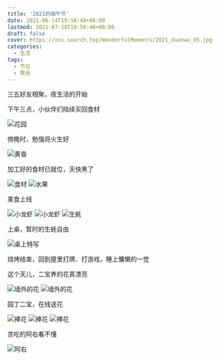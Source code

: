 ```yaml
---
title: '2021的端午节'
date: 2021-06-14T19:56:48+08:00
lastmod: 2021-07-18T19:56:48+08:00
draft: false
cover: https://oss.soarch.top/WonderfulMoments/2021_duanwu_05.jpg
categories:
  - 生活
tags:
  - 节日
  - 聚会
---
```


三五好友相聚，夜生活的开始

<!--more-->

下午三点，小伙伴们陆续买回食材

![花园](https://oss.soarch.top/WonderfulMoments/2021_duanwu_05.jpg)

傍晚时，勉强将火生好

![黄昏](https://oss.soarch.top/WonderfulMoments/2021_duanwu_06.jpg)

加工好的食材已就位，天快黑了

![食材](https://oss.soarch.top/WonderfulMoments/2021_duanwu_12.jpg)
![水果](https://oss.soarch.top/WonderfulMoments/2021_duanwu_09.jpg)

美食上线

![小龙虾](https://oss.soarch.top/WonderfulMoments/2021_duanwu_07.jpg)
![小龙虾](https://oss.soarch.top/WonderfulMoments/2021_duanwu_11.jpg)
![生蚝](https://oss.soarch.top/WonderfulMoments/2021_duanwu_08.jpg)

上桌，暂时的生蚝自由

![桌上特写](https://oss.soarch.top/WonderfulMoments/2021_duanwu_10.jpg)

烧烤结束，回到屋里打牌、打游戏，睡上慵懒的一觉

这个天儿，二宝养的花真漂亮

![墙外的花](https://oss.soarch.top/WonderfulMoments/2021_duanwu_14.jpg)
![墙外的花](https://oss.soarch.top/WonderfulMoments/2021_duanwu_02.jpg)

园丁二宝，在线送花

![捧花](https://oss.soarch.top/WonderfulMoments/2021_duanwu_03.jpg)
![捧花](https://oss.soarch.top/WonderfulMoments/2021_duanwu_13.jpg)
![捧花](https://oss.soarch.top/WonderfulMoments/2021_duanwu_04.jpg)

贪吃的阿右看不懂

![阿右](https://oss.soarch.top/WonderfulMoments/2021_duanwu_01.jpg)
